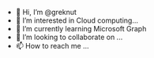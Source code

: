 - 👋 Hi, I’m @greknut
- 👀 I’m interested in Cloud computing...
- 🌱 I’m currently learning Microsoft Graph
- 💞️ I’m looking to collaborate on ...
- 📫 How to reach me ...

<!---
greknut/greknut is a ✨ special ✨ repository because its `README.md` (this file) appears on your GitHub profile.
You can click the Preview link to take a look at your changes.
--->
